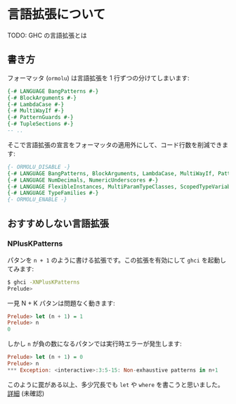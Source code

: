 # 言語拡張について

TODO: GHC の言語拡張とは

## 書き方

フォーマッタ (`ormolu`) は言語拡張を 1 行ずつの分けてしまいます:

```hs
{-# LANGUAGE BangPatterns #-}
{-# BlockArguments #-}
{-# LambdaCase #-}
{-# MultiWayIf #-}
{-# PatternGuards #-}
{-# TupleSections #-}
-- ..
```

そこで言語拡張の宣言をフォーマッタの適用外にして、コード行数を削減できます:

```hs
{- ORMOLU_DISABLE -}
{-# LANGUAGE BangPatterns, BlockArguments, LambdaCase, MultiWayIf, PatternGuards, TupleSections #-}
{-# LANGUAGE NumDecimals, NumericUnderscores #-}
{-# LANGUAGE FlexibleInstances, MultiParamTypeClasses, ScopedTypeVariables, TypeApplications #-}
{-# LANGUAGE TypeFamilies #-}
{- ORMOLU_ENABLE -}
```

## おすすめしない言語拡張

### NPlusKPatterns

パタンを `n + 1` のように書ける拡張です。この拡張を有効にして `ghci` を起動してみます:

```sh
$ ghci -XNPlusKPatterns
Prelude> 
```

一見 N + K パタンは問題なく動きます:

```hs
Prelude> let (n + 1) = 1
Prelude> n
0
```

しかし `n` が負の数になるパタンでは実行時エラーが発生します:

```hs
Prelude> let (n + 1) = 0
Prelude> n
*** Exception: <interactive>:3:5-15: Non-exhaustive patterns in n+1
```

このように罠がある以上、多少冗長でも `let` や `where` を書こうと思いました。 [詳細](https://sites.google.com/site/haskell/notes/nkpatterns) (未確認)

